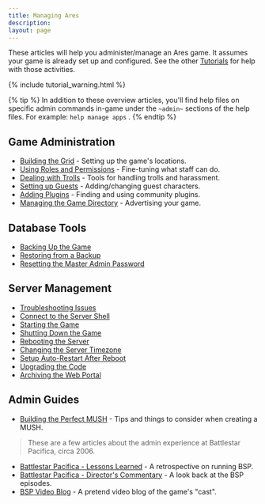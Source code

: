 ```yaml
---
title: Managing Ares
description:
layout: page
---
```


These articles will help you administer/manage an Ares game.  It assumes your game is already set up and configured.  See the other [Tutorials](/tutorials) for help with those activities.

{% include tutorial_warning.html %}

{% tip %} 
In addition to these overview articles, you'll find help files on specific admin commands in-game under the  `~admin~`  sections of the help files.  For example:   `help manage apps` .
{% endtip %}

## Game Administration

* [Building the Grid](/tutorials/manage/building.html) - Setting up the game's locations.
* [Using Roles and Permissions](/tutorials/manage/roles.html) - Fine-tuning what staff can do.
* [Dealing with Trolls](/tutorials/manage/trolls.html) - Tools for handling trolls and harassment.
* [Setting up Guests](/tutorials/manage/guests.html) - Adding/changing guest characters.
* [Adding Plugins](/tutorials/code/extras.html) - Finding and using community plugins.
* [Managing the Game Directory](/tutorials/manage/directory.html) - Advertising your game.

## Database Tools

* [Backing Up the Game](/tutorials/manage/backups.html)
* [Restoring from a Backup](/tutorials/manage/restore-db.html)
* [Resetting the Master Admin Password](/tutorials/manage/forgot-headwiz-pw.html)

## Server Management

* [Troubleshooting Issues](/tutorials/code/troubleshooting.html)
* [Connect to the Server Shell](/tutorials/install/server-shell.html)
* [Starting the Game](/tutorials/manage/start.html)
* [Shutting Down the Game](/tutorials/manage/shutdown.html)
* [Rebooting the Server](/tutorials/manage/reboot.html)
* [Changing the Server Timezone](/tutorials/manage/server-timezone.html)
* [Setup Auto-Restart After Reboot](/tutorials/manage/restart-after-reboot.html)
* [Upgrading the Code](/tutorials/manage/upgrades.html)
* [Archiving the Web Portal](/tutorials/manage/web-archive.html)

## Admin Guides

* [Building the Perfect MUSH](/articles/building-the-perfect-mush.html) - Tips and things to consider when creating a MUSH.

> These are a few articles about the admin experience at Battlestar Pacifica, circa 2006. 

* [Battlestar Pacifica - Lessons Learned](/articles/battlestar-pacifica-lessons-learned.html) - A retrospective on running BSP.
* [Battlestar Pacifica - Director's Commentary](/articles/battlestar-pacifica-director-s-commentary.html) - A look back at the BSP episodes.
* [BSP Video Blog](/articles/bsp-video-blog.html) - A pretend video blog of the game's "cast".
